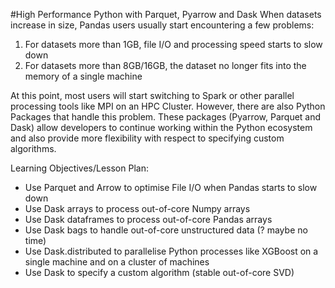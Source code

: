 #High Performance Python with Parquet, Pyarrow and Dask 
When datasets increase in size, Pandas users usually start encountering a few problems: 
1. For datasets more than 1GB, file I/O and processing speed starts to slow down 
2. For datasets more than 8GB/16GB, the dataset no longer fits into the memory of a single machine 


At this point, most users will start switching to Spark or other parallel processing tools like MPI on an HPC Cluster. However, there are also Python Packages that handle this problem. These packages (Pyarrow, Parquet and Dask) allow developers to continue working within the Python ecosystem and also provide more flexibility with respect to specifying custom algorithms. 


Learning Objectives/Lesson Plan: 
* Use Parquet and Arrow to optimise File I/O when Pandas starts to slow down 
* Use Dask arrays to process out-of-core Numpy arrays
* Use Dask dataframes to process out-of-core Pandas arrays
* Use Dask bags to handle out-of-core unstructured data (? maybe no time) 
* Use Dask.distributed to parallelise Python processes like XGBoost on a single machine and on a cluster of machines 
* Use Dask to specify a custom algorithm (stable out-of-core SVD)
